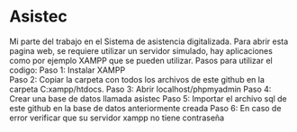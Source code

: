 # Asistec
Mi parte del trabajo en el Sistema de asistencia digitalizada.
Para abrir esta pagina web, se requiere utilizar un servidor simulado, hay aplicaciones como por ejemplo XAMPP que se pueden utilizar. 
Pasos para utilizar el codigo:
Paso 1: Instalar XAMPP<br>
Paso 2: Copiar la carpeta con todos los archivos de este github en la carpeta C:xampp/htdocs.
Paso 3: Abrir localhost/phpmyadmin
Paso 4: Crear una base de datos llamada asistec
Paso 5: Importar el archivo sql de este github en la base de datos anteriormente creada
Paso 6: En caso de error verificar que su servidor xampp no tiene contraseña
